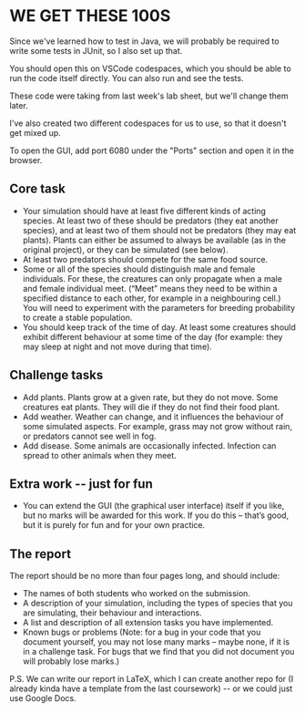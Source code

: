# WE GET THESE 100S

Since we've learned how to test in Java, we will probably be required to write some tests in JUnit, so I also set up that.

You should open this on VSCode codespaces, which you should be able to run the code itself directly. You can also run and see the tests.

These code were taking from last week's lab sheet, but we'll change them later.

I've also created two different codespaces for us to use, so that it doesn't get mixed up.

To open the GUI, add port 6080 under the "Ports" section and open it in the browser.

## Core task
- Your simulation should have at least five different kinds of acting species. At least two of these should be predators (they eat another species), and at least two of them should not be predators (they may eat plants). Plants can either be assumed to always be available (as in the original project), or they can be simulated (see below).
- At least two predators should compete for the same food source.
- Some or all of the species should distinguish male and female individuals. For these, the creatures can only propagate when a male and female individual meet. (“Meet” means they need to be within a specified distance to each other, for example in a neighbouring cell.) You will need to experiment with the parameters for breeding probability to create a stable population.
- You should keep track of the time of day. At least some creatures should exhibit different behaviour at some time of the day (for example: they may sleep at night and not move during that time).

## Challenge tasks
- Add plants. Plants grow at a given rate, but they do not move. Some creatures eat plants. They will die if they do not find their food plant.
- Add weather. Weather can change, and it influences the behaviour of some simulated aspects. For example, grass may not grow without rain, or predators cannot see well in fog.
- Add disease. Some animals are occasionally infected. Infection can spread to other animals when they meet.

## Extra work -- just for fun
- You can extend the GUI (the graphical user interface) itself if you like, but no marks will be awarded for this work. If you do this – that’s good, but it is purely for fun and for your own practice.

## The report

The report should be no more than four pages long, and should include:
- The names of both students who worked on the submission.
- A description of your simulation, including the types of species that you are simulating, their behaviour and interactions.
- A list and description of all extension tasks you have implemented.
- Known bugs or problems (Note: for a bug in your code that you document yourself, you may not lose many marks – maybe none, if it is in a challenge task. For bugs that we find that you did not document you will probably lose marks.)

P.S. We can write our report in LaTeX, which I can create another repo for (I already kinda have a template from the last coursework) -- or we could just use Google Docs.